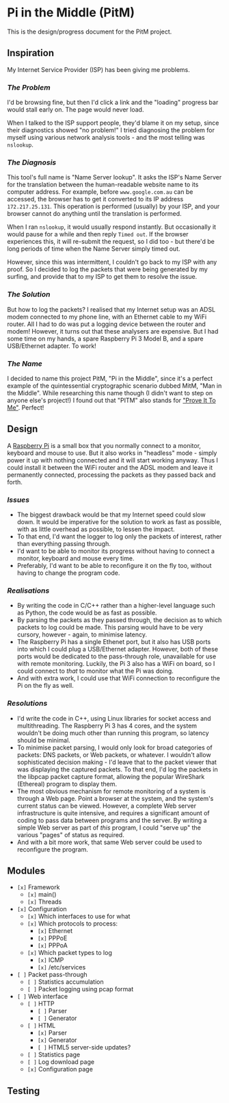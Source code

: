 # Pi in the Middle (PitM)
This is the design/progress document for the PitM project.

## Inspiration
My Internet Service Provider (ISP) has been giving me problems.

### _The Problem_
I'd be browsing fine, but then I'd click a link and the "loading" progress bar would stall early on. The page would never load.

When I talked to the ISP support people, they'd blame it on my setup, since their diagnostics showed "no problem!"
I tried diagnosing the problem for myself using various network analysis tools - and the most telling was `nslookup`.

### _The Diagnosis_
This tool's full name is "Name Server lookup".
It asks the ISP's Name Server for the translation between the human-readable website name to its computer address.
For example, before `www.google.com.au` can be accessed, the browser has to get it converted to its IP address `172.217.25.131`.
This operation is performed (usually) by your ISP, and your browser cannot do anything until the translation is performed.

When I ran `nslookup`, it would usually respond instantly. But occasionally it would pause for a while and then reply `Timed out`.
If the browser experiences this, it will re-submit the request, so I did too - but there'd be long periods of time when the Name Server simply timed out.

However, since this was intermittent, I couldn't go back to my ISP with any proof.
So I decided to log the packets that were being generated by my surfing, and provide that to my ISP to get them to resolve the issue.

### _The Solution_
But how to log the packets?
I realised that my Internet setup was an ADSL modem connected to my phone line, with an Ethernet cable to my WiFi router.
All I had to do was put a logging device between the router and modem! However, it turns out that these analysers are expensive.
But I had some time on my hands, a spare Raspberry Pi 3 Model B, and a spare USB/Ethernet adapter. To work!

### _The Name_
I decided to name this project PitM, "Pi in the Middle", since it's a perfect example of the quintessential cryptographic scenario dubbed MitM, "Man in the Middle".
While researching this name though (I didn't want to step on anyone else's project!) I found out that "PITM" also stands for
["Prove It To Me"](https://acronyms.thefreedictionary.com/PITM). Perfect!

## Design
A [Raspberry Pi](https://www.raspberrypi.org) is a small box that you normally connect to a monitor, keyboard and mouse to use.
But it also works in "headless" mode - simply power it up with nothing connected and it will start working anyway.
Thus I could install it between the WiFi router and the ADSL modem and leave it permanently connected, processing the packets as they passed back and forth.

### _Issues_
- The biggest drawback would be that my Internet speed could slow down.
It would be imperative for the solution to work as fast as possible, with as little overhead as possible, to lessen the impact.
- To that end, I'd want the logger to log only the packets of interest, rather than everything passing through.
- I'd want to be able to monitor its progress without having to connect a monitor, keyboard and mouse every time.
- Preferably, I'd want to be able to reconfigure it on the fly too, without having to change the program code.

### _Realisations_
- By writing the code in C/C++ rather than a higher-level language such as Python, the code would be as fast as possible.
- By parsing the packets as they passed through, the decision as to which packets to log could be made.
This parsing would have to be very cursory, however - again, to minimise latency.
- The Raspberry Pi has a single Ethenet port, but it also has USB ports into which I could plug a USB/Ethernet adapter.
However, both of these ports would be dedicated to the pass-through role, unavailable for use with remote monitoring.
Luckily, the Pi 3 also has a WiFi on board, so I could connect to _that_ to monitor what the Pi was doing.
- And with extra work, I could use that WiFi connection to reconfigure the Pi on the fly as well.

### _Resolutions_
- I'd write the code in C++, using Linux libraries for socket access and multithreading.
The Raspberry Pi 3 has 4 cores, and the system wouldn't be doing much other than running this program, so latency should be minimal.
- To minimise packet parsing, I would only look for broad categories of packets: DNS packets, or Web packets, or whatever.
I wouldn't allow sophisticated decision making - I'd leave that to the packet viewer that was displaying the captured packets.
To that end, I'd log the packets in the libpcap packet capture format, allowing the popular WireShark (Ethereal) program to display them.
- The most obvious mechanism for remote monitoring of a system is through a Web page.
Point a browser at the system, and the system's current status can be viewed.
However, a complete Web server infrastructure is quite intensive, and requires a significant amount of coding to pass data between programs and the server.
By writing a simple Web server as part of _this_ program, I could "serve up" the various "pages" of status as required.
- And with a bit more work, that same Web server could be used to reconfigure the program.

## Modules
- `[x]` Framework
   - `[x]` main()
   - `[x]` Threads
- `[x]` Configuration
   - `[x]` Which interfaces to use for what
   - `[x]` Which protocols to process:
      - `[x]` Ethernet
      - `[x]` PPPoE
      - `[x]` PPPoA
   - `[x]` Which packet types to log
      - `[x]` ICMP
      - `[x]` /etc/services
- `[ ]` Packet pass-through
   - `[ ]` Statistics accumulation
   - `[ ]` Packet logging using pcap format
- `[ ]` Web interface
   - `[ ]` HTTP
      - `[ ]` Parser
      - `[ ]` Generator
   - `[ ]` HTML
      - `[x]` Parser
      - `[x]` Generator
      - `[ ]` HTML5 server-side updates?
   - `[ ]` Statistics page
   - `[ ]` Log download page
   - `[x]` Configuration page

## Testing
